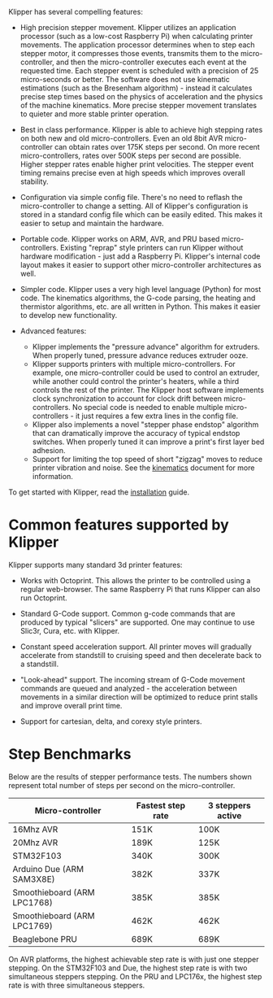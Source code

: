 Klipper has several compelling features:

* High precision stepper movement. Klipper utilizes an application
  processor (such as a low-cost Raspberry Pi) when calculating printer
  movements. The application processor determines when to step each
  stepper motor, it compresses those events, transmits them to the
  micro-controller, and then the micro-controller executes each event
  at the requested time. Each stepper event is scheduled with a
  precision of 25 micro-seconds or better. The software does not use
  kinematic estimations (such as the Bresenham algorithm) - instead it
  calculates precise step times based on the physics of acceleration
  and the physics of the machine kinematics. More precise stepper
  movement translates to quieter and more stable printer operation.

* Best in class performance. Klipper is able to achieve high stepping
  rates on both new and old micro-controllers. Even an old 8bit AVR
  micro-controller can obtain rates over 175K steps per second. On
  more recent micro-controllers, rates over 500K steps per second are
  possible. Higher stepper rates enable higher print velocities. The
  stepper event timing remains precise even at high speeds which
  improves overall stability.

* Configuration via simple config file. There's no need to reflash the
  micro-controller to change a setting. All of Klipper's configuration
  is stored in a standard config file which can be easily edited. This
  makes it easier to setup and maintain the hardware.

* Portable code. Klipper works on ARM, AVR, and PRU based
  micro-controllers. Existing "reprap" style printers can run Klipper
  without hardware modification - just add a Raspberry Pi. Klipper's
  internal code layout makes it easier to support other
  micro-controller architectures as well.

* Simpler code. Klipper uses a very high level language (Python) for
  most code. The kinematics algorithms, the G-code parsing, the
  heating and thermistor algorithms, etc. are all written in
  Python. This makes it easier to develop new functionality.

* Advanced features:
  * Klipper implements the "pressure advance" algorithm for
    extruders. When properly tuned, pressure advance reduces extruder
    ooze.
  * Klipper supports printers with multiple micro-controllers. For
    example, one micro-controller could be used to control an
    extruder, while another could control the printer's heaters, while
    a third controls the rest of the printer. The Klipper host
    software implements clock synchronization to account for clock
    drift between micro-controllers. No special code is needed to
    enable multiple micro-controllers - it just requires a few extra
    lines in the config file.
  * Klipper also implements a novel "stepper phase endstop" algorithm
    that can dramatically improve the accuracy of typical endstop
    switches. When properly tuned it can improve a print's first layer
    bed adhesion.
  * Support for limiting the top speed of short "zigzag" moves to
    reduce printer vibration and noise. See the
    [kinematics](Kinematics.md) document for more information.

To get started with Klipper, read the [installation](Installation.md)
guide.

Common features supported by Klipper
====================================

Klipper supports many standard 3d printer features:

* Works with Octoprint. This allows the printer to be controlled using
  a regular web-browser. The same Raspberry Pi that runs Klipper can
  also run Octoprint.

* Standard G-Code support. Common g-code commands that are produced by
  typical "slicers" are supported. One may continue to use Slic3r,
  Cura, etc. with Klipper.

* Constant speed acceleration support. All printer moves will
  gradually accelerate from standstill to cruising speed and then
  decelerate back to a standstill.

* "Look-ahead" support. The incoming stream of G-Code movement
  commands are queued and analyzed - the acceleration between
  movements in a similar direction will be optimized to reduce print
  stalls and improve overall print time.

* Support for cartesian, delta, and corexy style printers.

Step Benchmarks
===============

Below are the results of stepper performance tests. The numbers shown
represent total number of steps per second on the micro-controller.

| Micro-controller            | Fastest step rate | 3 steppers active |
| --------------------------- | ----------------- | ----------------- |
| 16Mhz AVR                   | 151K              | 100K              |
| 20Mhz AVR                   | 189K              | 125K              |
| STM32F103                   | 340K              | 300K              |
| Arduino Due (ARM SAM3X8E)   | 382K              | 337K              |
| Smoothieboard (ARM LPC1768) | 385K              | 385K              |
| Smoothieboard (ARM LPC1769) | 462K              | 462K              |
| Beaglebone PRU              | 689K              | 689K              |

On AVR platforms, the highest achievable step rate is with just one
stepper stepping. On the STM32F103 and Due, the highest step rate is
with two simultaneous steppers stepping. On the PRU and LPC176x, the
highest step rate is with three simultaneous steppers.
